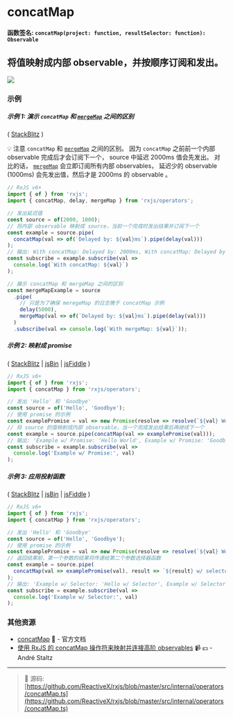 # concatMap

#### 函数签名: `concatMap(project: function, resultSelector: function): Observable`

## 将值映射成内部 observable，并按顺序订阅和发出。

<div class="ua-ad"><a href="https://ultimatecourses.com/courses/rxjs"><img src="https://ultimatecourses.com/assets/img/banners/rxjs-banner-desktop.svg"></a></div>

### 示例

##### 示例 1: 演示 `concatMap` 和 [`mergeMap`](./mergemap.md) 之间的区别

( [StackBlitz](https://stackblitz.com/edit/typescript-pkyxa1?file=index.ts&devtoolsheight=100) )

:bulb: 注意 `concatMap` 和 [`mergeMap`](./mergemap.md) 之间的区别。
因为 `concatMap` 之前前一个内部 observable 完成后才会订阅下一个，
source 中延迟 2000ms 值会先发出。
对比的话， [`mergeMap`](./mergemap.md) 会立即订阅所有内部 observables，
延迟少的 observable (1000ms) 会先发出值，然后才是 2000ms 的 observable 。

```js
// RxJS v6+
import { of } from 'rxjs';
import { concatMap, delay, mergeMap } from 'rxjs/operators';

// 发出延迟值
const source = of(2000, 1000);
// 将内部 observable 映射成 source，当前一个完成时发出结果并订阅下一个
const example = source.pipe(
  concatMap(val => of(`Delayed by: ${val}ms`).pipe(delay(val)))
);
// 输出: With concatMap: Delayed by: 2000ms, With concatMap: Delayed by: 1000ms
const subscribe = example.subscribe(val =>
  console.log(`With concatMap: ${val}`)
);

// 展示 concatMap 和 mergeMap 之间的区别
const mergeMapExample = source
  .pipe(
    // 只是为了确保 meregeMap 的日志晚于 concatMap 示例
    delay(5000),
    mergeMap(val => of(`Delayed by: ${val}ms`).pipe(delay(val)))
  )
  .subscribe(val => console.log(`With mergeMap: ${val}`));
```

##### 示例 2: 映射成 promise

( [StackBlitz](https://stackblitz.com/edit/typescript-rv9byk?file=index.ts&devtoolsheight=100) |
[jsBin](http://jsbin.com/celixodeba/1/edit?js,console) |
[jsFiddle](https://jsfiddle.net/btroncone/Lym33L97//) )

```js
// RxJS v6+
import { of } from 'rxjs';
import { concatMap } from 'rxjs/operators';

// 发出 'Hello' 和 'Goodbye'
const source = of('Hello', 'Goodbye');
// 使用 promise 的示例
const examplePromise = val => new Promise(resolve => resolve(`${val} World!`));
// 将 source 的值映射成内部 observable，当一个完成发出结果后再继续下一个
const example = source.pipe(concatMap(val => examplePromise(val)));
// 输出: 'Example w/ Promise: 'Hello World', Example w/ Promise: 'Goodbye World'
const subscribe = example.subscribe(val =>
  console.log('Example w/ Promise:', val)
);
```

##### 示例 3: 应用投射函数

( [StackBlitz](https://stackblitz.com/edit/typescript-2elzt7?file=index.ts&devtoolsheight=100) |
[jsBin](http://jsbin.com/vihacewozo/1/edit?js,console) |
[jsFiddle](https://jsfiddle.net/btroncone/5sr5zzgy/) )

```js
// RxJS v6+
import { of } from 'rxjs';
import { concatMap } from 'rxjs/operators';

// 发出 'Hello' 和 'Goodbye'
const source = of('Hello', 'Goodbye');
// 使用 promise 的示例
const examplePromise = val => new Promise(resolve => resolve(`${val} World!`));
// 返回结果前，第一个参数的结果将传递给第二个参数选择器函数
const example = source.pipe(
  concatMap(val => examplePromise(val), result => `${result} w/ selector!`)
);
// 输出: 'Example w/ Selector: 'Hello w/ Selector', Example w/ Selector: 'Goodbye w/ Selector'
const subscribe = example.subscribe(val =>
  console.log('Example w/ Selector:', val)
);
```

### 其他资源

* [concatMap](https://cn.rx.js.org/class/es6/Observable.js~Observable.html#instance-method-concatMap) :newspaper: - 官方文档
* [使用 RxJS 的 concatMap 操作符来映射并连接高阶 observables](https://egghead.io/lessons/rxjs-use-rxjs-concatmap-to-map-and-concat-high-order-observables?course=use-higher-order-observables-in-rxjs-effectively) :video_camera: :dollar: - André Staltz

---
> :file_folder: 源码:  [https://github.com/ReactiveX/rxjs/blob/master/src/internal/operators/concatMap.ts](https://github.com/ReactiveX/rxjs/blob/master/src/internal/operators/concatMap.ts)
